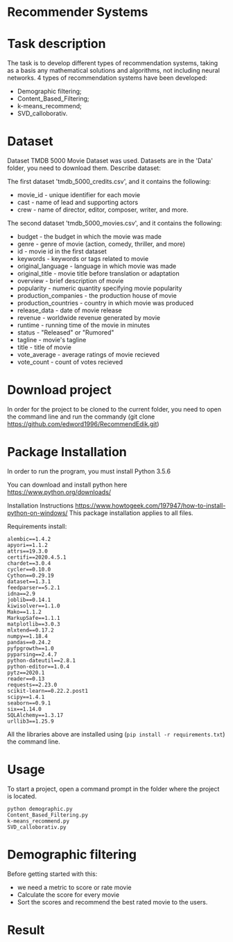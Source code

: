  # Recommender Systems

# Task description
The task is to develop different types of recommendation systems, taking as a basis any mathematical solutions and algorithms, not including neural networks.
4 types of recommendation systems have been developed:
 - Demographic filtering;
 - Content_Based_Filtering;
 - k-means_recommend;
 - SVD_calloborativ.
 # Dataset 
Dataset TMDB 5000 Movie Dataset was used. Datasets are in the 'Data' folder, you need to download them.
Describe dataset:

The first dataset 'tmdb_5000_credits.csv', and it contains the following:

- movie_id - unique identifier for each movie
- cast - name of lead and supporting actors
- crew - name of director, editor, composer, writer, and more.

The second dataset 'tmdb_5000_movies.csv', and it contains the following:

- budget - the budget in which the movie was made
- genre - genre of movie (action, comedy, thriller, and more)
- id - movie id in the first dataset
- keywords - keywords or tags related to movie
- original_language - language in which movie was made
- original_title - movie title before translation or adaptation
- overview - brief description of movie
- popularity - numeric quantity specifying movie popularity
- production_companies - the production house of movie
- production_countries - country in which movie was produced
- release_data - date of movie release
- revenue - worldwide revenue generated by movie
- runtime - running time of the movie in minutes
- status - "Released" or "Rumored"
- tagline - movie's tagline
- title - title of movie
- vote_average - average ratings of movie recieved
- vote_count - count of votes recieved

 # Download project
 In order for the project to be cloned to the current folder, you need to open the command line and run the commandу (git clone 
  https://github.com/edword1996/RecommendEdik.git)
  
  # Package Installation

In order to run the program, you must install Python 3.5.6

You can download and install python here https://www.python.org/downloads/

Installation Instructions https://www.howtogeek.com/197947/how-to-install-python-on-windows/
This package installation applies to all files.

Requirements install:
```
alembic==1.4.2
apyori==1.1.2
attrs==19.3.0
certifi==2020.4.5.1
chardet==3.0.4
cycler==0.10.0
Cython==0.29.19
dataset==1.3.1
feedparser==5.2.1
idna==2.9
joblib==0.14.1
kiwisolver==1.1.0
Mako==1.1.2
MarkupSafe==1.1.1
matplotlib==3.0.3
mlxtend==0.17.2
numpy==1.18.4
pandas==0.24.2
pyfpgrowth==1.0
pyparsing==2.4.7
python-dateutil==2.8.1
python-editor==1.0.4
pytz==2020.1
reader==0.13
requests==2.23.0
scikit-learn==0.22.2.post1
scipy==1.4.1
seaborn==0.9.1
six==1.14.0
SQLAlchemy==1.3.17
urllib3==1.25.9

```
All the libraries above are installed using (```pip install -r requirements.txt```) the command line.

# Usage
To start a project, open a command prompt in the folder where the project is located.
```
python demographic.py
Content_Based_Filtering.py
k-means_recommend.py
SVD_calloborativ.py
```

# Demographic filtering
Before getting started with this:

- we need a metric to score or rate movie
- Calculate the score for every movie
- Sort the scores and recommend the best rated movie to the users.
# Result


